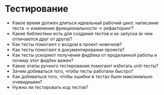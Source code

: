 # Тестирование

* Какое время должен длиться идеальный рабочий цикл: написание теста -> изменение функциональности -> рефакторинг?
* Какие библиотеки есть для создания тестов и их запуска (и чем отличаются друг от друга)?
* Как тесты помогают с входом в проект новичков?
* Как тесты помогают в документировании проекта?
* Как тесты ускоряют получения фидбека от проделанной работы и почему этот фидбек важен?
* Какие этапы ручного тестирования помогают избегать unit-тесты?
* Зачем добиваться того, чтобы тесты работали быстро?
* Как добиваться того, чтобы ошибки в тестах были максимально очевидными?
* Нужно ли тестировать код тестов?